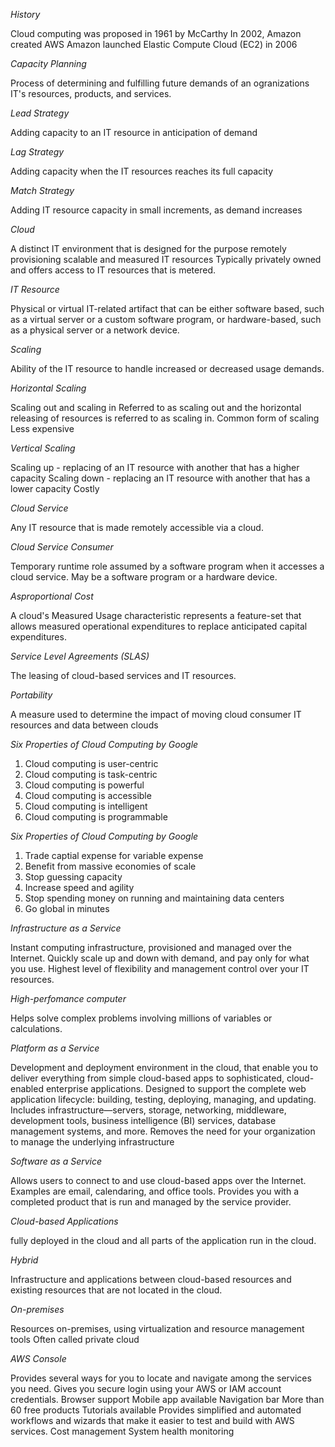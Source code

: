 *History*

Cloud computing was proposed in 1961 by McCarthy
In 2002, Amazon created AWS
Amazon launched Elastic Compute Cloud (EC2) in 2006

*Capacity Planning*

Process of determining and fulfilling future demands of an ogranizations IT's resources, products, and services.

*Lead Strategy* 

Adding capacity to an IT resource in anticipation of demand

*Lag Strategy*

Adding capacity when the IT resources reaches its full capacity

*Match Strategy*

Adding IT resource capacity in small increments, as demand increases

*Cloud*

A distinct IT environment that is designed for the purpose remotely provisioning scalable and measured IT resources
Typically privately owned and offers access to IT resources that is metered.

*IT Resource*

Physical or virtual IT-related artifact that can be either software based, such as a virtual server or a custom software program, or hardware-based, such as a physical server or a network device.

*Scaling*

 Ability of the IT resource to handle increased or decreased usage demands.
 
 *Horizontal Scaling* 
 
 Scaling out and scaling in
 Referred to as scaling out and the horizontal releasing of resources is referred to as scaling in.
 Common form of scaling
 Less expensive
 
 *Vertical Scaling* 
 
 Scaling up - replacing of an IT resource with another that has a higher capacity
 Scaling down - replacing an IT resource with another that has a lower capacity
 Costly

 *Cloud Service*

 Any IT resource that is made remotely accessible via a cloud.

 *Cloud Service Consumer*

Temporary runtime role assumed by a software program when it accesses a cloud service.
May be a software program or a hardware device.

*Asproportional Cost*

A cloud's Measured Usage characteristic represents a feature-set that allows measured operational expenditures to replace anticipated capital expenditures.

*Service Level Agreements (SLAS)*

The leasing of cloud-based services and IT resources.

*Portability*

A measure used to determine the impact of moving cloud consumer IT resources and data between clouds

*Six Properties of Cloud Computing by Google*

1. Cloud computing is user-centric
2. Cloud computing is task-centric
3. Cloud computing is powerful
4. Cloud computing is accessible
5. Cloud computing is intelligent
6. Cloud computing is programmable

*Six Properties of Cloud Computing by Google*

1. Trade captial expense for variable expense
2. Benefit from massive economies of scale
3. Stop guessing capacity
4. Increase speed and agility
5. Stop spending money on running and maintaining data centers
6. Go global in minutes

*Infrastructure as a Service*

Instant computing infrastructure, provisioned and managed over the Internet.
Quickly scale up and down with demand, and pay only for what you use.
Highest level of flexibility and management control over your IT resources.

*High-perfomance computer*

Helps solve complex problems involving millions of variables or calculations.

*Platform as a Service*

Development and deployment environment in the cloud, that enable you to deliver everything from simple cloud-based apps to sophisticated, cloud-enabled enterprise applications. 
Designed to support the complete web application lifecycle: building, testing, deploying, managing, and updating.
Includes infrastructure—servers, storage, networking, middleware, development tools, business intelligence (BI) services, database management systems, and more.
Removes the need for your organization to manage the underlying infrastructure

*Software as a Service*

Allows users to connect to and use cloud-based apps over the Internet.
Examples are email, calendaring, and office tools.
Provides you with a completed product that is run and managed by the service provider.

*Cloud-based Applications*

fully deployed in the cloud and all parts of the application run in the cloud.

*Hybrid*

Infrastructure and applications between cloud-based resources and existing resources that are not located in the cloud.

*On-premises*

Resources on-premises, using virtualization and resource management tools
Often called private cloud

*AWS Console*

Provides several ways for you to locate and navigate among the services you need.
Gives you secure login using your AWS or IAM account credentials.
Browser support
Mobile app available 
Navigation bar 
More than 60 free products
Tutorials available
Provides simplified and automated workflows and wizards that make it easier to test and build with AWS services.
Cost management
System health monitoring
